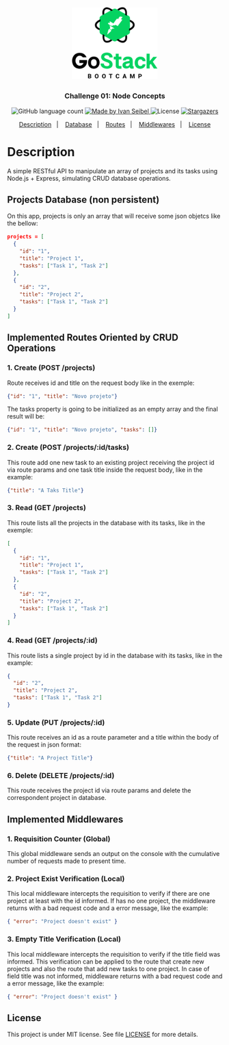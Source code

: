 <h1 align="center">
    <img alt="GoStack" src="https://github.com/ivanseibel/assets/blob/master/img/gostack10/bootcamp-header.png?raw=true" width="200px" />
</h1>

<h3 align="center">
  Challenge 01: Node Concepts
</h3>

<p align="center">
  <img alt="GitHub language count" src="https://img.shields.io/github/languages/count/ivanseibel/gostack10-challenge01">

  <a href="https://github.com/ivanseibel">
    <img alt="Made by Ivan Seibel" src="https://img.shields.io/badge/Made%20by-Ivan%20Seibel-blue">
  </a>

  <img alt="License" src="https://img.shields.io/github/license/ivanseibel/gostack10-challenge01?color=blue">

  <a href="https://github.com/ivanseibel/gostack10-challenge01/stargazers">
    <img alt="Stargazers" src="https://img.shields.io/github/stars/ivanseibel/gostack10-challenge01">
  </a>
</p>

<p align="center">
  <a href="#description">Description</a>&nbsp;&nbsp;&nbsp;|&nbsp;&nbsp;&nbsp;
  <a href="#projects-database-non-persistent">Database</a>&nbsp;&nbsp;&nbsp;|&nbsp;&nbsp;&nbsp;
  <a href="#implemented-routes-oriented-by-crud-operations">Routes</a>&nbsp;&nbsp;&nbsp;|&nbsp;&nbsp;&nbsp;
  <a href="#implemented-middlewares">Middlewares</a>&nbsp;&nbsp;&nbsp;|&nbsp;&nbsp;&nbsp;
  <a href="#license">License</a>
</p>


# Description
A simple RESTful API to manipulate an array of projects and its tasks using Node.js + Express, simulating CRUD database operations.

## Projects Database (non persistent)
On this app, projects is only an array that will receive some json objetcs like the bellow:

```json
projects = [
  {
    "id": "1",
    "title": "Project 1",
    "tasks": ["Task 1", "Task 2"]
  },
  {
    "id": "2",
    "title": "Project 2",
    "tasks": ["Task 1", "Task 2"]
  }
]
```

## Implemented Routes Oriented by CRUD Operations

### 1. Create (POST /projects)
Route receives id and title on the request body like in the exemple:

```json 
{"id": "1", "title": "Novo projeto"}
```

The tasks property is going to be initialized as an empty array and the final result will be:

```json 
{"id": "1", "title": "Novo projeto", "tasks": []}
```

### 2. Create (POST /projects/:id/tasks)
This route add one new task to an existing project receiving the project id via route params and one task title inside the request body, like in the example:

```json
{"title": "A Taks Title"}
```

### 3. Read (GET /projects)
This route lists all the projects in the database with its tasks, like in the exemple:

```json
[
  {
    "id": "1",
    "title": "Project 1",
    "tasks": ["Task 1", "Task 2"]
  },
  {
    "id": "2",
    "title": "Project 2",
    "tasks": ["Task 1", "Task 2"]
  }
]
```

### 4. Read (GET /projects/:id)
This route lists a single project by id in the database with its tasks, like in the example:

```json  
{
  "id": "2",
  "title": "Project 2",
  "tasks": ["Task 1", "Task 2"]
}
```

### 5. Update (PUT /projects/:id)
This route receives an id as a route parameter and a title within the body of the request in json format:

```json
{"title": "A Project Title"}
```

### 6. Delete (DELETE /projects/:id)
This route receives the project id via route params and delete the correspondent project in database.


## Implemented Middlewares

### 1. Requisition Counter (Global)
This global middleware sends an output on the console with the cumulative number of requests made to present time.

### 2. Project Exist Verification (Local)
This local middleware intercepts the requisition to verify if there are one project at least with the id informed. If has no one project, the middleware returns with a bad request code and a error message, like the example:

```json
{ "error": "Project doesn't exist" }
```

### 3. Empty Title Verification (Local)
This local middleware intercepts the requisition to verify if the title field was informed. This verification can be applied to the route that create new projects and also the route that add new tasks to one project. In case of field title was not informed, middleware returns with a bad request code and a error message, like the example:

```json
{ "error": "Project doesn't exist" }
```

## License

This project is under MIT license. See file [LICENSE](LICENSE) for more details.
